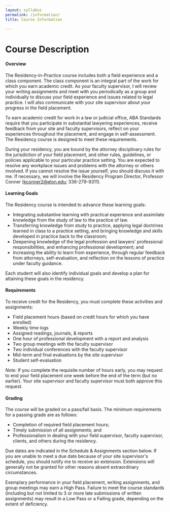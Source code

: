 ```yaml
---
layout: syllabus
permalink: /information/
title: Course Information 
  
---
```


# Course Description

#### Overview

The Residency-in-Practice course includes both a field experience and a class component. The class component is an integral part of the work for which you earn academic credit. As your faculty supervisor, I will review your writing assignments and meet with you periodically as a group and individually to discuss your field experience and issues related to legal practice. I will also communicate with your site supervisor about your progress in the field placement.

To earn academic credit for work in a law or judicial office, ABA Standards require that you participate in substantial lawyering experiences, receive feedback from your site and faculty supervisors, reflect on your experiences throughout the placement, and engage in self-assessment. The Residency course is designed to meet these requirements. 

During your residency, you are bound by the attorney disciplinary rules for the jurisdiction of your field placement, and other rules, guidelines, or policies applicable to your particular practice setting. You are expected to resolve any workplace issues and problems with the attorney or others involved. If you cannot resolve the issue yourself, you should discuss it with me. If necessary, we will involve the Residency Program Director, Professor Conner (kconner2@elon.edu; 336-279-9311). 

#### Learning Goals

The Residency course is intended to advance these learning goals:

- Integrating substantive learning with practical experience and assimilate knowledge from the study of law to the practice of law. 
- Transferring knowledge from study to practice, applying legal doctrines learned in class to a practice setting, and bringing knowledge and skills developed in practice back to the classroom;
- Deepening knowledge of the legal profession and lawyers' professional responsibilities, and enhancing professional development; and
- Increasing the ability to learn from experience, through regular feedback from attorneys, self-evaluation, and reflection on the lessons of practice under faculty guidance.

Each student will also identify individual goals and develop a plan for attaining these goals in the residency.

#### Requirements

To receive credit for the Residency, you must complete these activities and assignments: 

- Field placement hours (based on credit hours for which you have enrolled)
- Weekly time logs
- Assigned readings, journals, & reports
- One hour of professional development with a report and analysis
- Two group meetings with the faculty supervisor
- Two individual conferences with the faculty supervisor
- Mid-term and final evaluations by the site supervisor
- Student self-evaluation

_Note:_ If you complete the requisite number of hours early, you may request to end your field placement one week before the end of the term (but no earlier). Your site supervisor and faculty supervisor must both approve this request. 

#### Grading 

The course will be graded on a pass/fail basis. The minimum requirements for a passing grade are as follows: 

- Completion of required field placement hours;
- Timely submission of all assignments; and 
- Professionalism in dealing with your field supervisor, faculty supervisor, clients, and others during the residency.

Due dates are indicated in the Schedule & Assignments section below. If you are unable to meet a due date because of your site supervisor's schedule, you should notify me to receive an extension. Extensions will generally not be granted for other reasons absent extraordinary circumstances. 

Exemplary performance in your field placement, writing assignments, and group meetings may earn a High Pass. Failure to meet the course standards (including but not limited to 3 or more late submissions of written assignments) may result in a Low Pass or a Failing grade, depending on the extent of deficiency.